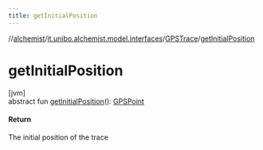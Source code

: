 ```yaml
---
title: getInitialPosition
---
```

//[alchemist](../../../index.html)/[it.unibo.alchemist.model.interfaces](../index.html)/[GPSTrace](index.html)/[getInitialPosition](get-initial-position.html)



# getInitialPosition



[jvm]\
abstract fun [getInitialPosition](get-initial-position.html)(): [GPSPoint](../-g-p-s-point/index.html)



#### Return



The initial position of the trace





